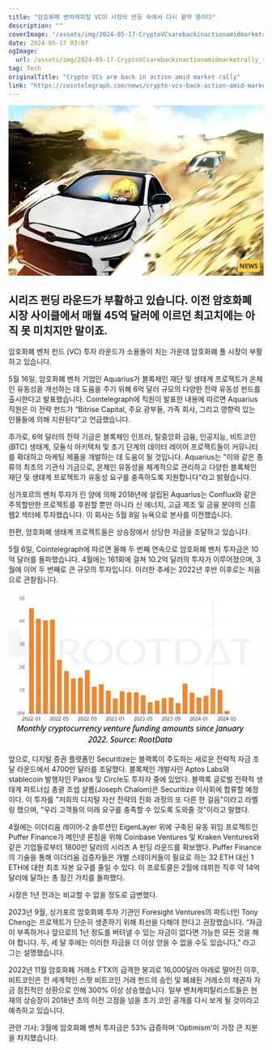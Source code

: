 ```yaml
---
title: "암호화폐 벤처캐피털 VC이 시장의 반등 속에서 다시 활약 중이다"
description: ""
coverImage: "/assets/img/2024-05-17-CryptoVCsarebackinactionamidmarketrally_thumbnail.png"
date: 2024-05-17 03:07
ogImage: 
  url: /assets/img/2024-05-17-CryptoVCsarebackinactionamidmarketrally_thumbnail.png
tag: Tech
originalTitle: "Crypto VCs are back in action amid market rally"
link: "https://cointelegraph.com/news/crypto-vcs-back-action-amid-market-rally"
---
```



![CryptoVCsarebackinaction](/assets/img/2024-05-17-CryptoVCsarebackinactionamidmarketrally_thumbnail.png)

## 시리즈 펀딩 라운드가 부활하고 있습니다. 이전 암호화폐 시장 사이클에서 매월 45억 달러에 이르던 최고치에는 아직 못 미치지만 말이죠.

암호화폐 벤처 펀드 (VC) 투자 라운드가 소용돌이 치는 가운데 암호화폐 풀 시장이 부활하고 있습니다.

5월 16일, 암호화폐 벤처 기업인 Aquarius가 블록체인 재단 및 생태계 프로젝트가 온체인 유동성을 개선하는 데 도움을 주기 위해 6억 달러 규모의 다양한 전략 유동성 펀드를 출시한다고 발표했습니다. Cointelegraph에 직원이 발표한 내용에 따르면 Aquarius 직원은 이 전략 펀드가 “Bitrise Capital, 주요 광부들, 가족 회사, 그리고 영향력 있는 인물들에 의해 지원된다”고 언급했습니다.

<div class="content-ad"></div>

추가로, 6억 달러의 전략 기금은 블록체인 인프라, 탈중앙화 금융, 인공지능, 비트코인(BTC) 생태계, 모듈식 아키텍처 및 초기 단계의 데이터 레이어 프로젝트들이 커뮤니티를 확대하고 마케팅 제품을 개발하는 데 도움이 될 것입니다. Aquarius는 "이와 같은 종류의 최초의 기관식 기금으로, 온체인 유동성을 체계적으로 관리하고 다양한 블록체인 재단 및 생태계 프로젝트가 유동성 요구를 충족하도록 지원합니다"라고 밝혔습니다.

싱가포르의 벤처 투자가 린 양에 의해 2018년에 설립된 Aquarius는 Conflux와 같은 주목할만한 프로젝트를 후원할 뿐만 아니라 신 에너지, 고급 제조 및 금융 분야의 신흥 웹2 섹터에 투자했습니다. 이 회사는 5월 8일 뉴욕으로 본사를 이전했습니다.

한편, 암호화폐 생태계 프로젝트들은 상승장에서 상당한 자금을 조달하고 있습니다.

5월 6일, Cointelegraph에 따르면 올해 두 번째 연속으로 암호화폐 벤처 투자금은 10억 달러를 돌파했습니다. 4월에는 161회에 걸쳐 10.2억 달러의 투자가 이루어졌으며, 3월에 이어 두 번째로 큰 규모의 투자입니다. 이러한 추세는 2022년 후반 이후로는 처음으로 관찰됩니다.

<div class="content-ad"></div>

![Crypto News](/assets/img/2024-05-17-CryptoVCsarebackinactionamidmarketrally_0.png)

앞으로, 디지털 증권 플랫폼인 Securitize는 블랙록이 주도하는 새로운 전략적 자금 조달 라운드에서 4700만 달러를 조달했다. 블록체인 개발사인 Aptos Labs와 stablecoin 발행자인 Paxos 및 Circle도 투자자 중에 있었다. 블랙록 글로벌 전략적 생태계 파트너십 총괄 조셉 샬롬(Joseph Chalom)은 Securitize 이사회에 합류할 예정이다. 이 투자를 "저희의 디지털 자산 전략의 진화 과정의 또 다른 한 걸음"이라고 라벨링 했으며, "우리 고객들의 미래 요구를 충족할 수 있도록 도와줄 것"이라고 말했다.

4월에는 이더리움 레이어-2 솔루션인 EigenLayer 위에 구축된 유동 위임 프로젝트인 Puffer Finance가 메인넷 론칭을 위해 Coinbase Ventures 및 Kraken Ventures와 같은 기업들로부터 1800만 달러의 시리즈 A 펀딩 라운드를 확보했다. Puffer Finance의 기술을 통해 이더리움 검증자들은 개별 스테이커들이 필요로 하는 32 ETH 대신 1 ETH에 대한 최초 자본 요구를 줄일 수 있다. 이 프로토콜은 2월에 데뷔한 직후 약 14억 달러에 달하는 총 잠긴 가치를 돌파했다.

시장은 1년 전과는 비교할 수 없을 정도로 급변했다.

<div class="content-ad"></div>

2023년 9월, 싱가포르 암호화폐 투자 기관인 Foresight Ventures의 파트너인 Tony Cheng는 프로젝트가 단순히 생존하기 위해 최선을 다해야 한다고 권장했습니다. “자금이 부족하거나 앞으로의 1년 정도를 버텨낼 수 있는 자금이 없다면 가능한 모든 것을 해야 합니다. 두, 세 달 후에는 이러한 자금을 더 이상 얻을 수 없을 수도 있습니다,” 라고 그는 설명했습니다.

2022년 11월 암호화폐 거래소 FTX의 급격한 붕괴로 16,000달러 아래로 떨어진 이후, 비트코인은 전 세계적인 스팟 비트코인 거래 펀드의 승인 및 폐쇄된 거래소의 채권자 자금 점진적인 상환으로 인해 300% 이상 상승했습니다. 일부 벤처캐피탈리스트들은 현재의 상승장이 2018년 초의 이전 고점을 넘을 초기 코인 공개를 다시 보게 될 것이라고 예측하고 있습니다.

관련 기사: 3월에 암호화폐 벤처 투자금은 53% 급증하며 'Optimism'이 가장 큰 지분을 차지했습니다.